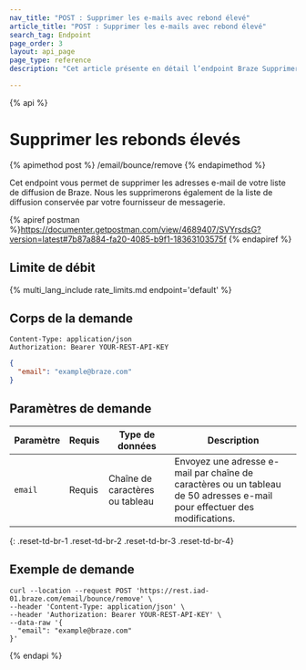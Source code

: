 ```yaml
---
nav_title: "POST : Supprimer les e-mails avec rebond élevé"
article_title: "POST : Supprimer les e-mails avec rebond élevé"
search_tag: Endpoint
page_order: 3
layout: api_page
page_type: reference
description: "Cet article présente en détail l’endpoint Braze Supprimer les adresses e-mail avec rebond élevé et son utilisation."

---
```

{% api %}
# Supprimer les rebonds élevés
{% apimethod post %}
/email/bounce/remove
{% endapimethod %}

Cet endpoint vous permet de supprimer les adresses e-mail de votre liste de diffusion de Braze. Nous les supprimerons également de la liste de diffusion conservée par votre fournisseur de messagerie.

{% apiref postman %}https://documenter.getpostman.com/view/4689407/SVYrsdsG?version=latest#7b87a884-fa20-4085-b9f1-18363103575f {% endapiref %}

## Limite de débit

{% multi_lang_include rate_limits.md endpoint='default' %}

## Corps de la demande

```
Content-Type: application/json
Authorization: Bearer YOUR-REST-API-KEY
```

```json
{
  "email": "example@braze.com"
}
```

## Paramètres de demande

| Paramètre | Requis | Type de données | Description |
| ----------|-----------| ---------|------ |
| `email` | Requis | Chaîne de caractères ou tableau | Envoyez une adresse e-mail par chaîne de caractères ou un tableau de 50 adresses e-mail pour effectuer des modifications. |
{: .reset-td-br-1 .reset-td-br-2 .reset-td-br-3  .reset-td-br-4}

## Exemple de demande
```
curl --location --request POST 'https://rest.iad-01.braze.com/email/bounce/remove' \
--header 'Content-Type: application/json' \
--header 'Authorization: Bearer YOUR-REST-API-KEY' \
--data-raw '{
  "email": "example@braze.com"
}'
```

{% endapi %}
